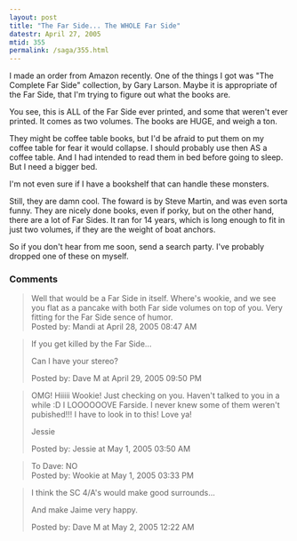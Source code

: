 ```yaml
---
layout: post
title: "The Far Side... The WHOLE Far Side"
datestr: April 27, 2005
mtid: 355
permalink: /saga/355.html
---
```


I made an order from Amazon recently.  One of the things I got was "The Complete Far Side" collection, by Gary Larson.  Maybe it is appropriate of the Far Side, that I'm trying to figure out what the books are.

You see, this is ALL of the Far Side ever printed, and some that weren't ever printed.  It comes as two volumes.  The books are HUGE, and weigh a ton.

They might be coffee table books, but I'd be afraid to put them on my coffee table for fear it would collapse.  I should probably use then AS a coffee table.  And I had intended to read them in bed before going to sleep.  But I need a bigger bed.

I'm not even sure if I have a bookshelf that can handle these monsters.

Still, they are damn cool.  The foward is by Steve Martin, and was even sorta funny.  They are nicely done books, even if porky, but on the other hand, there are a lot of Far Sides.  It ran for 14 years, which is long enough to fit in just two volumes, if they are the weight of boat anchors.

So if you don't hear from me soon, send a search party. I've probably dropped one of these on myself.

### Comments

<blockquote>
Well that would be a Far Side in itself.  Where's wookie, and we see you flat as a pancake with both Far side volumes on top of you.  Very fitting for the Far Side sence of humor.<br />

<div class="comment-meta">Posted by: Mandi at April 28, 2005 08:47 AM</div> </blockquote>

<blockquote>
If you get killed by the Far Side...

Can I have your stereo?
<div class="comment-meta">Posted by: Dave M at April 29, 2005 09:50 PM</div> </blockquote>

<blockquote>
OMG! Hiiiii Wookie! Just checking on you. Haven't talked to you in a while :D I LOOOOOOVE Farside. I never knew some of them weren't pubished!!! I have to look in to this! Love ya!

Jessie
<div class="comment-meta">Posted by: Jessie at May  1, 2005 03:50 AM</div> </blockquote>

<blockquote>
To Dave: NO
<div class="comment-meta">Posted by: Wookie at May  1, 2005 03:33 PM</div> </blockquote>

<blockquote>
I think the SC 4/A's would make good surrounds...

And make Jaime very happy.
<div class="comment-meta">Posted by: Dave M at May  2, 2005 12:22 AM</div> </blockquote>

